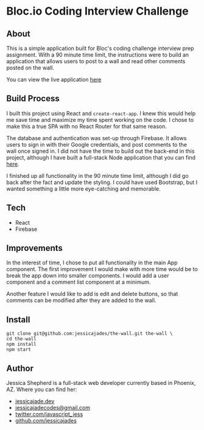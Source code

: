 # Bloc.io Coding Interview Challenge

## About

This is a simple application built for Bloc's coding challenge interview prep assignment. With a 90 minute time limit, the instructions were to build an application that allows users to post to a wall and read other comments posted on the wall.

You can view the live application [here](https://jessicajades-the-wall.herokuapp.com/)

## Build Process

I built this project using React and `create-react-app`. I knew this would help me save time and maximize my time spent working on the code. I chose to make this a true SPA with no React Router for that same reason.

The database and authentication was set-up through Firebase. It allows users to sign in with their Google credentials, and post comments to the wall once signed in. I did not have the time to build out the back-end in this project, although I have built a full-stack Node application that you can find [here](https://github.com/jessicajades/blocipedia-node).

I finished up all functionality in the 90 minute time limit, although I did go back after the fact and update the styling. I could have used Bootstrap, but I wanted something a little more eye-catching and memorable.

## Tech

-   React
-   Firebase

## Improvements

In the interest of time, I chose to put all functionality in the main App component. The first improvement I would make with more time would be to break the app down into smaller components. I would add a user component and a comment list component at a minimum.

Another feature I would like to add is edit and delete buttons, so that comments can be modified after they are added to the wall.

## Install

```
git clone git@github.com:jessicajades/the-wall.git the-wall \
cd the-wall
npm install
npm start
```

## Author

Jessica Shepherd is a full-stack web developer currently based in Phoenix, AZ. Where you can find her:

-   [jessicajade.dev](https://jessicajade.dev/)
-   [jessicajadecodes@gmail.com](mailto:jessicajadecodes@gmail.com)
-   [twitter.com/javascript_jess](https://twitter.com/javascript_jess)
-   [github.com/jessicajades](https://github.com/jessicajades)
